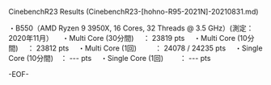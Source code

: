 CinebenchR23 Results (CinebenchR23-[hohno-R95-2021N]-20210831.md)

・B550（AMD Ryzen 9 3950X, 16 Cores, 32 Threads @ 3.5 GHz）(測定：2020年11月）
　・Multi Core (30分間) 　： 23819 pts
　・Multi Core (10分間) 　： 23812 pts
　・Multi Core (1回)　  　： 24078 / 24235 pts
　・Single Core (10分間)　： --- pts
　・Single Core (1回) 　　： --- pts

-EOF-
